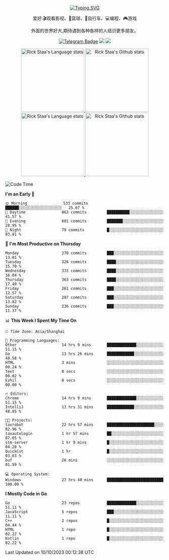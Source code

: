 <div align="center"> 

[![Typing SVG](https://readme-typing-svg.herokuapp.com?size=25&duration=2500&color=eeeeee&vCenter=true&width=200&height=40&lines=Hi+there+%F0%9F%91%8B%F0%9F%8F%BB;I'm+DanBai)](https://git.io/typing-svg)

爱好:🎬观看影视、🏀篮球、🚴自行车、💻编程、🎮游戏

外面的世界好大,期待遇到各种各样的人结识更多朋友。

[![Telegram Badge](https://img.shields.io/badge/-Telegram-blue?style=flat&logo=Telegram&logoColor=white)](https://t.me/danbai9420) 
[![](https://img.shields.io/badge/-Blog-brightgreen?style=flat&logo=Blogger&logoColor=white)](https://p00q.cn)
[![](https://img.shields.io/badge/-Email-red?style=flat&logo=Mail.Ru&logoColor=white)](mailto:danbai@88.com)
</div>

<!-- Light Mode -->
<div align="center"> 
<a href="https://github.com/anuraghazra/github-readme-stats#gh-light-mode-only">
<img height=200 src="https://github-readme-stats.vercel.app/api/top-langs/?username=danbai225&layout=compact&langs_count=10&hide_border=1&role=OWNER,COLLABORATOR#gh-light-mode-only" alt="Rick Staa's Language stats" />
</a>
<a href="https://github.com/anuraghazra/github-readme-stats#gh-light-mode-only">
<img height=200 src="https://github-readme-stats.vercel.app/api?username=danbai225&show_icons=true&count_private=true&line_height=28&hide_border=1&include_all_commits=true&card_width=450&role=OWNER,COLLABORATOR&exclude_repo=github-readme-stats#gh-light-mode-only" alt="Rick Staa's Github stats" />
</a>
</div>

<!-- Dark Mode -->
<div align="center"> 
<a href="https://github.com/anuraghazra/github-readme-stats#gh-dark-mode-only">
<img height=200 src="https://github-readme-stats.vercel.app/api/top-langs/?username=danbai225&layout=compact&langs_count=10&hide_border=1&role=OWNER,COLLABORATOR&theme=github_dark#gh-dark-mode-only" alt="Rick Staa's Language stats" />
</a>
<a href="https://github.com/anuraghazra/github-readme-stats#gh-dark-mode-only">
<img height=200 src="https://github-readme-stats.vercel.app/api?username=danbai225&show_icons=true&count_private=true&line_height=28&hide_border=1&include_all_commits=true&card_width=450&role=OWNER,COLLABORATOR&exclude_repo=github-readme-stats&theme=github_dark#gh-dark-mode-only" alt="Rick Staa's Github stats" />
</a>
</div>

<!--START_SECTION:waka-->
![Code Time](http://img.shields.io/badge/Code%20Time-1%2C232%20hrs%2020%20mins-blue)

**I'm an Early 🐤** 

```text
🌞 Morning                533 commits         ██████░░░░░░░░░░░░░░░░░░░   25.67 % 
🌆 Daytime                863 commits         ██████████░░░░░░░░░░░░░░░   41.57 % 
🌃 Evening                601 commits         ███████░░░░░░░░░░░░░░░░░░   28.95 % 
🌙 Night                  79 commits          █░░░░░░░░░░░░░░░░░░░░░░░░   03.81 % 
```
📅 **I'm Most Productive on Thursday** 

```text
Monday                   270 commits         ███░░░░░░░░░░░░░░░░░░░░░░   13.01 % 
Tuesday                  326 commits         ████░░░░░░░░░░░░░░░░░░░░░   15.70 % 
Wednesday                333 commits         ████░░░░░░░░░░░░░░░░░░░░░   16.04 % 
Thursday                 363 commits         ████░░░░░░░░░░░░░░░░░░░░░   17.49 % 
Friday                   261 commits         ███░░░░░░░░░░░░░░░░░░░░░░   12.57 % 
Saturday                 287 commits         ███░░░░░░░░░░░░░░░░░░░░░░   13.82 % 
Sunday                   236 commits         ███░░░░░░░░░░░░░░░░░░░░░░   11.37 % 
```


📊 **This Week I Spent My Time On** 

```text
🕑︎ Time Zone: Asia/Shanghai

💬 Programming Languages: 
Other                    14 hrs 9 mins       █████████████░░░░░░░░░░░░   51.15 % 
Go                       13 hrs 26 mins      ████████████░░░░░░░░░░░░░   48.58 % 
HTML                     3 mins              ░░░░░░░░░░░░░░░░░░░░░░░░░   00.24 % 
Text                     0 secs              ░░░░░░░░░░░░░░░░░░░░░░░░░   00.02 % 
Ezhil                    0 secs              ░░░░░░░░░░░░░░░░░░░░░░░░░   00.00 % 

🔥 Editors: 
Chrome                   14 hrs 9 mins       █████████████░░░░░░░░░░░░   51.15 % 
IntelliJ                 13 hrs 31 mins      ████████████░░░░░░░░░░░░░   48.85 % 

🐱‍💻 Projects: 
taxrobot                 22 hrs 57 mins      █████████████████████░░░░   82.96 % 
taxautologin             1 hr 57 mins        ██░░░░░░░░░░░░░░░░░░░░░░░   07.05 % 
stm-server               1 hr 9 mins         █░░░░░░░░░░░░░░░░░░░░░░░░   04.20 % 
QuickCut                 1 hr                █░░░░░░░░░░░░░░░░░░░░░░░░   03.63 % 
buf                      26 mins             ░░░░░░░░░░░░░░░░░░░░░░░░░   01.59 % 

💻 Operating System: 
Windows                  27 hrs 40 mins      █████████████████████████   100.00 % 
```

**I Mostly Code in Go** 

```text
Go                       23 repos            █████████████░░░░░░░░░░░░   51.11 % 
JavaScript               5 repos             ███░░░░░░░░░░░░░░░░░░░░░░   11.11 % 
C++                      2 repos             █░░░░░░░░░░░░░░░░░░░░░░░░   04.44 % 
HTML                     1 repo              █░░░░░░░░░░░░░░░░░░░░░░░░   02.22 % 
Kotlin                   1 repo              █░░░░░░░░░░░░░░░░░░░░░░░░   02.22 % 
```




 Last Updated on 10/10/2023 00:12:38 UTC
<!--END_SECTION:waka-->
